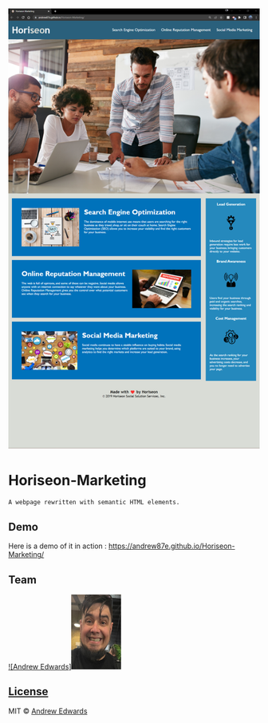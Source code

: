 # ![Horiseon-Marketing](./assets/images/2022-06-15_19-50.png?raw=true "Screenshot")
# Horiseon-Marketing
    A webpage rewritten with semantic HTML elements.


## Demo
Here is a demo of it in action : https://andrew87e.github.io/Horiseon-Marketing/

## Team
[![Andrew Edwards]<img src="./assets/images/thatsame.jpg" width=100 height=150>](https://github.com/andrew87e)

## [License](https://github.com/Andrew87E/Horiseon-Marketing/blob/main/LICENSE)
 

MIT © [Andrew Edwards](https://github.com/andrew87e)